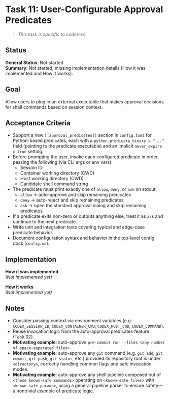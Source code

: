 # Task 11: User-Configurable Approval Predicates

> *This task is specific to codex-rs.*

## Status

**General Status**: Not started  
**Summary**: Not started; missing Implementation details (How it was implemented and How it works).

## Goal

Allow users to plug in an external executable that makes approval decisions for shell commands based on session context.

## Acceptance Criteria

- Support a new `[[approval_predicates]]` section in `config.toml` for Python-based predicates, each with a `python_predicate_binary = "..."` field (pointing to the predicate executable) and an implicit `never_expire = true` setting.
- Before prompting the user, invoke each configured predicate in order, passing the following (via CLI args or env vars):
  - Session ID
  - Container working directory (CWD)
  - Host working directory (CWD)
  - Candidate shell command string
- The predicate must print exactly one of `allow`, `deny`, or `ask` on stdout:
  - `allow`  → auto-approve and skip remaining predicates
  - `deny`   → auto-reject and skip remaining predicates
  - `ask`    → open the standard approval dialog and skip remaining predicates
- If a predicate exits non-zero or outputs anything else, treat it as `ask` and continue to the next predicate.
- Write unit and integration tests covering typical and edge-case predicate behavior.
- Document configuration syntax and behavior in the top-level config docs (`config.md`).

## Implementation

**How it was implemented**  
*(Not implemented yet)*

**How it works**  
*(Not implemented yet)*

## Notes

- Consider passing context via environment variables (e.g. `CODEX_SESSION_ID`, `CODEX_CONTAINER_CWD`, `CODEX_HOST_CWD`, `CODEX_COMMAND`).
- Reuse invocation logic from the auto-approval predicates feature (Task 02).
- **Motivating example**: auto-approve `pre-commit run --files <any number of space-separated files>`.
- **Motivating example**: auto-approve any `git` command (e.g. `git add`, `git commit`, `git push`, `git status`, etc.) provided its repository root is under `<directory>`, correctly handling common flags and safe invocation modes.
- **Motivating example**: auto-approve any shell pipeline composed out of `<these known-safe commands>` operating on `<known-safe files>` with `<known-safe params>`, using a general pipeline parser to ensure safety—a nontrivial example of predicate logic.